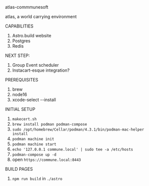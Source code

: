 atlas-commmunesoft

atlas, a world carrying environment

CAPABILITIES

1. Astro.build website
2. Postgres
3. Redis

NEXT STEP:

1. Group Event scheduler
2. Instacart-esque integration?

PREREQUISITES

1. brew
2. node16
3. xcode-select --install

INITIAL SETUP

1. `makecert.sh`
1. `brew install podman podman-compose`
1. `sudo /opt/homebrew/Cellar/podman/4.3.1/bin/podman-mac-helper install`
1. `podman machine init`
1. `podman machine start`
1. `echo '127.0.0.1 commune.local' | sudo tee -a /etc/hosts`
1. `podman-compose up -d`
1. open `https://commune.local:8443`

BUILD PAGES

1. `npm run build` in `./astro`

